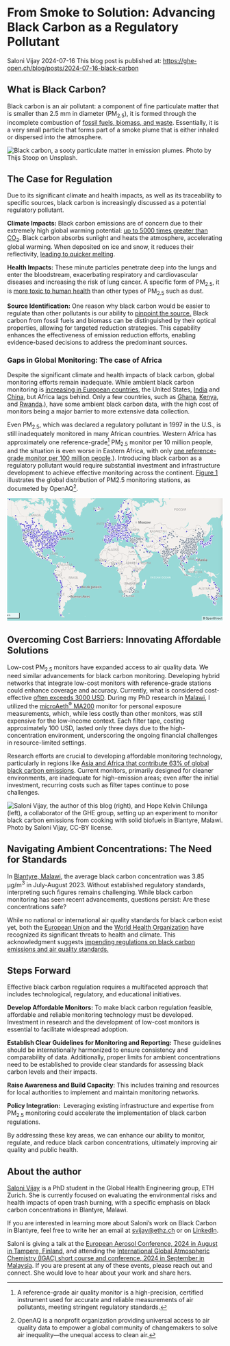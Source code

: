 # From Smoke to Solution: Advancing Black Carbon as a Regulatory Pollutant

Saloni Vijay
2024-07-16
This blog post is published at: https://ghe-open.ch/blog/posts/2024-07-16-black-carbon

## What is Black Carbon?

Black carbon is an air pollutant: a component of fine particulate matter
that is smaller than 2.5 mm in diameter (PM<sub>2.5</sub>), it is formed
through the incomplete combustion of [fossil fuels, biomass, and
waste](https://www.ccacoalition.org/short-lived-climate-pollutants/black-carbon).
Essentially, it is a very small particle that forms part of a smoke
plume that is either inhaled or dispersed into the atmosphere.

![Black carbon, a sooty particulate matter in emission plumes. Photo by
[Thijs Stoop](https://unsplash.com/photos/white-smoke-A_AQxGz9z5I) on
[Unsplash](https://unsplash.com/).](img/thijs-stoop-A_AQxGz9z5I-unsplash.jpg)

## The Case for Regulation

Due to its significant climate and health impacts, as well as its
traceability to specific sources, black carbon is increasingly discussed
as a potential regulatory pollutant.

**Climate Impacts:** Black carbon emissions are of concern due to their
extremely high global warming potential: [up to 5000 times greater than
CO<sub>2</sub>](https://en.wikipedia.org/wiki/Open_burning_of_waste).
Black carbon absorbs sunlight and heats the atmosphere, accelerating
global warming. When deposited on ice and snow, it reduces their
reflectivity, [leading to quicker
melting](https://www.ccacoalition.org/short-lived-climate-pollutants/black-carbon).

**Health Impacts:** These minute particles penetrate deep into the lungs
and enter the bloodstream, exacerbating respiratory and cardiovascular
diseases and increasing the risk of lung cancer. A specific form of
PM<sub>2.5</sub>, it is [more toxic to human
health](https://iris.who.int/bitstream/handle/10665/352615/9789289002653-eng.pdf?sequence=1)
than other types of PM<sub>2.5</sub> such as dust.

**Source Identification:** One reason why black carbon would be easier
to regulate than other pollutants is our ability to [pinpoint the
source.](https://iris.who.int/bitstream/handle/10665/352615/9789289002653-eng.pdf?sequence=1)
Black carbon from fossil fuels and biomass can be distinguished by their
optical properties, allowing for targeted reduction strategies. This
capability enhances the effectiveness of emission reduction efforts,
enabling evidence-based decisions to address the predominant sources.

### **Gaps in Global Monitoring: The case of Africa**

Despite the significant climate and health impacts of black carbon,
global monitoring efforts remain inadequate. While ambient black carbon
monitoring is [increasing in European
countries](https://www.clarity.io/blog/air-quality-measurements-series-black-carbon),
the United States,
[India](https://mausam.imd.gov.in/imd_latest/contents/environmental-monitoring-services.php)
and [China](https://www.mdpi.com/2073-4433/11/7/684), but Africa lags
behind. Only a few countries, such as
[Ghana](https://www.sciencedirect.com/science/article/pii/S0048969723011981),
[Kenya](https://www.nature.com/articles/s43247-022-00400-1), and
[Rwanda](https://www.sciencedirect.com/science/article/abs/pii/S2212095522002309#:~:text=Only%20two%20studies%20of%20BC,et%20al.%2C%202020).),
have some ambient black carbon data, with the high cost of monitors
being a major barrier to more extensive data collection.

Even PM<sub>2.5</sub>, which was declared a regulatory pollutant in 1997
in the U.S., is still inadequately monitored in many African countries.
Western Africa has approximately one reference-grade[^1]
PM<sub>2.5</sub> monitor per 10 million people, and the situation is
even worse in Eastern Africa, with only [one reference-grade monitor per
100 million
people](https://scielo.org.za/scielo.php?script=sci_arttext&pid=S2410-972X2021000100009#:~:text=In%20Western%20Africa%2C%20there%20is,et%20al.%2C%202020).).
Introducing black carbon as a regulatory pollutant would require
substantial investment and infrastructure development to achieve
effective monitoring across the continent.
<a href="#fig-openaq" class="quarto-xref">Figure 1</a> illustrates the
global distribution of PM2.5 monitoring stations, as documeted by
OpenAQ[^2].

![](img/screenshot-openaq.png)

## Overcoming Cost Barriers: Innovating Affordable Solutions

Low-cost PM<sub>2.5</sub> monitors have expanded access to air quality
data. We need similar advancements for black carbon monitoring.
Developing hybrid networks that integrate low-cost monitors with
reference-grade stations could enhance coverage and accuracy. Currently,
what is considered cost-effective [often exceeds 3000
USD](https://metone.com/introducing-the-groundbreaking-c-12-portable-carbon-monitor-making-carbon-measurements-accessible-worldwide/).
During my PhD research in
[Malawi](https://en.wikipedia.org/wiki/Malawi), I utilized the
[microAeth<sup>®</sup>
MA200](https://aethlabs.com/microaeth/ma200/overview) monitor for
personal exposure measurements, which, while less costly than other
monitors, was still expensive for the low-income context. Each filter
tape, costing approximately 100 USD, lasted only three days due to the
high-concentration environment, underscoring the ongoing financial
challenges in resource-limited settings.

Research efforts are crucial to developing affordable monitoring
technology, particularly in regions like [Asia and Africa that
contribute 63% of global black carbon
emissions](https://www.clarity.io/blog/air-quality-measurements-series-black-carbon#:~:text=More%20than%2075%25%20of%20global,lack%20comprehensive%20air%20quality%20regulations.).
Current monitors, primarily designed for cleaner environments, are
inadequate for high-emission areas; even after the initial investment,
recurring costs such as filter tapes continue to pose challenges.

![Saloni Vijay, the author of this blog (right), and Hope Kelvin
Chilunga (left), a collaborator of the GHE group, setting up an
experiment to monitor black carbon emissions from cooking with solid
biofuels in Blantyre, Malawi. Photo by Saloni Vijay,
[CC-BY](https://creativecommons.org/licenses/by/4.0/deed.en)
license.](img/measuring-air-quality.jpg)

## Navigating Ambient Concentrations: The Need for Standards

In [Blantyre, Malawi](https://visitmalawi.mw/index.php/blantyre-city/),
the average black carbon concentration was 3.85 μg/m<sup>3</sup> in
July-August 2023. Without established regulatory standards, interpreting
such figures remains challenging. While black carbon monitoring has seen
recent advancements, questions persist: Are these concentrations safe?

While no national or international air quality standards for black
carbon exist yet, both the [European
Union](https://fpi.ec.europa.eu/news/eu-action-sheds-light-black-carbon-emissions-2019-08-27_en)
and the [World Health
Organization](https://iris.who.int/bitstream/handle/10665/352615/9789289002653-eng.pdf?sequence=1)
have recognized its significant threats to health and climate. This
acknowledgment suggests [impending regulations on black carbon emissions
and air quality
standards.](https://en.ilmatieteenlaitos.fi/tiedote/5ePGJSjeZo1t5qvIjQO992)

<div>

</div>

## Steps Forward

Effective black carbon regulation requires a multifaceted approach that
includes technological, regulatory, and educational initiatives.

**Develop Affordable Monitors:** To make black carbon regulation
feasible, affordable and reliable monitoring technology must be
developed. Investment in research and the development of low-cost
monitors is essential to facilitate widespread adoption.

**Establish Clear Guidelines** **for Monitoring and Reporting:** These
guidelines should be internationally harmonized to ensure consistency
and comparability of data. Additionally, proper limits for ambient
concentrations need to be established to provide clear standards for
assessing black carbon levels and their impacts.

**Raise Awareness and Build Capacity**: This includes training and
resources for local authorities to implement and maintain monitoring
networks.

**Policy Integration:**  Leveraging existing infrastructure and
expertise from PM<sub>2.5</sub> monitoring could accelerate the
implementation of black carbon regulations.

By addressing these key areas, we can enhance our ability to monitor,
regulate, and reduce black carbon concentrations, ultimately improving
air quality and public health.

## About the author

[Saloni Vijay](https://www.linkedin.com/in/saloni-vijay-9b9a51a7/) is a
PhD student in the Global Health Engineering group, ETH Zurich. She is
currently focused on evaluating the environmental risks and health
impacts of open trash burning, with a specific emphasis on black carbon
concentrations in Blantyre, Malawi.

If you are interested in learning more about Saloni’s work on Black
Carbon in Blantyre, feel free to write her an email at <svijay@ethz.ch>
or on [LinkedIn](https://www.linkedin.com/in/saloni-vijay-9b9a51a7/).

Saloni is giving a talk at the [European Aerosol Conference, 2024 in
August in Tampere, Finland](https://www.eac2024.fi/), and attending the
[International Global Atmospheric Chemistry (IGAC) short course and
conference, 2024 in September in
Malaysia](https://icacgp-igac2024.com/). If you are present at any of
these events, please reach out and connect. She would love to hear about
your work and share hers.

[^1]: A reference-grade air quality monitor is a high-precision,
    certified instrument used for accurate and reliable measurements of
    air pollutants, meeting stringent regulatory standards.

[^2]: OpenAQ is a nonprofit organization providing universal access to
    air quality data to empower a global community of changemakers to
    solve air inequality—the unequal access to clean air.
